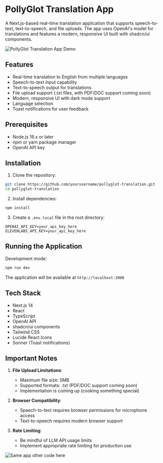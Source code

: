 # PollyGlot Translation App

A Next.js-based real-time translation application that supports speech-to-text, text-to-speech, and file uploads. The app uses OpenAI's model for translations and features a modern, responsive UI built with shadcn/ui components.

![PollyGlot Translation App Demo](https://magical-nasturtium-d3aa79.netlify.app/)

## Features

- Real-time translation to English from multiple languages
- Speech-to-text input capability
- Text-to-speech output for translations
- File upload support (.txt files, with PDF/DOC support coming soon)
- Modern, responsive UI with dark mode support
- Language selection
- Toast notifications for user feedback

## Prerequisites

- Node.js 16.x or later
- npm or yarn package manager
- OpenAI API key

## Installation

1. Clone the repository:
```bash
git clone https://github.com/yourusername/pollyglot-translation.git
cd pollyglot-translation
```

2. Install dependencies:
```bash
npm install
```

3. Create a `.env.local` file in the root directory:
```
OPENAI_API_KEY=your_api_key_here
ELEVENLABS_API_KEY=your_api_key_here
```

## Running the Application

Development mode:
```bash
npm run dev
```

The application will be available at `http://localhost:3000`

## Tech Stack

- Next.js 14
- React
- TypeScript
- OpenAI API
- shadcn/ui components
- Tailwind CSS
- Lucide React Icons
- Sonner (Toast notifications)

## Important Notes

1. **File Upload Limitations**:
   - Maximum file size: 5MB
   - Supported formats: .txt (PDF/DOC support coming soon)
   - Implementation is coming up (cooking something special)

3. **Browser Compatibility**:
   - Speech-to-text requires browser permissions for microphone access
   - Text-to-speech requires modern browser support

4. **Rate Limiting**:
   - Be mindful of LLM API usage limits
   - Implement appropriate rate limiting for production use

![Same app other code here](https://github.com/belladoeswork/polly_flask.git)